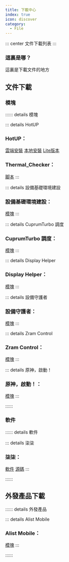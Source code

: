 ```yaml
---
title: 下載中心
index: true
icon: discover
category:
  - File
---
```


::: center
文件下載列表
:::

### 這裏是哪？

這裏是下載文件的地方

## 文件下載

### 模塊

:::::: details 模塊

::: details HotUP
### HotUP：
[雲端安裝](https://ftp.womi.ltd/skyx/mod/hotup/setup.zip)
[本地安裝](https://ftp.womi.ltd/skyx/mod/hotup/hotup.zip)
[Lite版本](https://ftp.womi.ltd/skyx/mod/hotup/lite.zip)
### Thermal_Checker：
[脚本](https://ftp.womi.ltd/skyx/mod/hotup/Thermal_Checker/Thermal_Checker.SH)
:::

::: details 設備基礎環境建設
### 設備基礎環境建設：
[模塊](https://ftp.womi.ltd/mod/env/env.zip)
:::

::: details CuprumTurbo 調度
### CuprumTurbo 調度：
[模塊](https://ftp.womi.ltd/mod/cu/cu.zip)
:::

::: details Display Helper
### Display Helper：
[模塊](https://ftp.womi.ltd/sakurax/mod/display/display.zip)
:::

::: details 設備守護者
### 設備守護者：
[模塊](https://ftp.womi.ltd/sakurax/mod/bootguard/bootguard.zip)
:::

::: details Zram Control
### Zram Control：
[模塊](https://ftp.womi.ltd/sakurax/mod/zram/zram.zip)
:::

::: details 原神，啟動！
### 原神，啟動！：
[模塊](https://ftp.womi.ltd/mitu/mod/ys/ys.zip)
:::

::::::

### 軟件

:::::: details 軟件

::: details 柒柒
### 柒柒：
[軟件](https://ftp.womi.ltd/skyx/app/qiqi/qiqi.apk)
[源碼](https://github.com/Yosunair/Qiqi/archive/refs/heads/Yosunair.zip)
:::

::::::

## 外發產品下載

:::::: details 外發產品

::: details Alist Mobile
### Alist Mobile：
[模塊](https://ftp.womi.ltd/outgoing/alist/alist.zip)
:::

::::::
